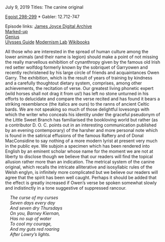 July 9, 2019
Titles:
The canine original

[Egoist 298-299](https://archive.org/stream/ulysses00joyc_1?ref=ol#page/298/mode/2up) * Gabler: 12.712-747


Episode links:
[James Joyce Digital Archive](http://www.jjda.ie/main/JJDA/U/ulex/n/lexn.htm)  
[Marked-up](http://www.columbia.edu/~fms5/ulw12.htm)  
[Genius](https://genius.com/James-joyce-ulysses-chap-12-cyclops-annotated)  
[Ulysses Guide](http://www.ulyssesguide.com/new-page)
[Modernism Lab](https://modernism.coursepress.yale.edu/the-cyclops/)
[Wikibooks](https://en.wikibooks.org/wiki/Annotations_to_James_Joyce%27s_Ulysses/Cyclops)

All those who are interested in the spread of human culture among the
lower animals (and their name is legion) should make a point of not
missing the really marvellous exhibition of cynanthropy given by the
famous old Irish red setter wolfdog formerly known by the sobriquet of
Garryowen and recently rechristened by his large circle of friends and
acquaintances Owen Garry. The exhibition, which is the result of years
of training by kindness and a carefully thoughtout dietary system,
comprises, among other achievements, the recitation of verse. Our
greatest living phonetic expert (wild horses shall not drag it from
us!) has left no stone unturned in his efforts to delucidate and
compare the verse recited and has found it bears a striking
resemblance (the italics are ours) to the ranns of ancient Celtic
bards. We are not speaking so much of those delightful lovesongs with
which the writer who conceals his identity under the graceful
pseudonym of the Little Sweet Branch has familiarised the bookloving
world but rather (as a contributor D. O. C. points out in an
interesting communication published by an evening contemporary) of the
harsher and more personal note which is found in the satirical
effusions of the famous Raftery and of Donal MacConsidine to say
nothing of a more modern lyrist at present very much in the public
eye. We subjoin a specimen which has been rendered into English by an
eminent scholar whose name for the moment we are not at liberty to
disclose though we believe that our readers will find the topical
allusion rather more than an indication. The metrical system of the
canine original, which recalls the intricate alliterative and
isosyllabic rules of the Welsh englyn, is infinitely more complicated
but we believe our readers will agree that the spirit has been well
caught. Perhaps it should be added that the effect is greatly
increased if Owen’s verse be spoken somewhat slowly and indistinctly
in a tone suggestive of suppressed rancour.

&nbsp;&nbsp;&nbsp;&nbsp;*The curse of my curses*  
&nbsp;&nbsp;&nbsp;&nbsp;*Seven days every day*  
&nbsp;&nbsp;&nbsp;&nbsp;*And seven dry Thursdays*  
&nbsp;&nbsp;&nbsp;&nbsp;*On you, Barney Kiernan,*  
&nbsp;&nbsp;&nbsp;&nbsp;*Has no sup of water*  
&nbsp;&nbsp;&nbsp;&nbsp;*To cool my courage,*  
&nbsp;&nbsp;&nbsp;&nbsp;*And my guts red roaring*  
&nbsp;&nbsp;&nbsp;&nbsp;*After Lowry’s lights.*  
  
